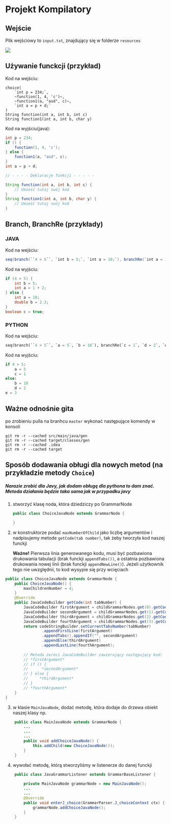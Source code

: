 # Projekt Kompilatory

## Wejście

Plik wejściowy to `input.txt`, znajdujący się w folderze `resources`

![](https://i.imgur.com/XTrIh7I.png)


## Używanie funckcji (przykład)

Kod na wejściu:

```
choice(
    `int p = 234;`,
    ~function(1, 4, 'c')~,
    ~function1(a, "asd", c)~,
    `int a = p + d;`
)
String function(int a, int b, int c)
String function1(int a, int b, char y)
```

Kod na wyjściu(java):

```java
int p = 234;
if () {
	function(1, 4, 'c');
} else {
	function1(a, "asd", c);
}
int a = p + d;

// - - - - Deklaracje funkcji - - - - -

String function(int a, int b, int c) {
	// Umieść tutaj swój kod
}
String function1(int a, int b, char y) {
	// Umieść tutaj swój kod
}
```

## Branch, BranchRe (przykłady)

### JAVA
Kod na wejściu:

```java
seq(branch(``4 > 5``, `int b = 5;`, `int a = 10;`), branchRe(`int a = 1 + 2;`, `double b = 2.3;`, `boolean c = true;`))
```

Kod na wyjściu:

```java
if (4 > 5) {
	int b = 5;
	int a = 1 + 2;
} else {
	int a = 10;
	double b = 2.3;
}
boolean c = true;
```

### PYTHON
Kod na wejściu:

```python
seq(branch(``4 > 5``, `a = 5`, `b = 10`), branchRe(`c = 1`, `d = 2`, `e = 3`))
```

Kod na wyjściu:

```python
if 4 > 5:
	a = 5
	c = 1
else:
	b = 10
	d = 2
e = 3
```

## Ważne odnośnie gita

po zrobieniu pulla na branhcu `master` wykonać następujące komendy w konsoli

```
git rm -r --cached src/main/java/gen 
git rm -r --cached target/classes/gen
git rm -r --cached .idea 
git rm -r --cached target
```

## Sposób dodawania obługi dla nowych metod (na przykładzie metody `Choice`)

##### Narazie zrobić dla Javy, jak dodam obługę dla pythona to dam znać. Metoda działania będzie taka sama jak w przypadku javy

1) stworzyć klasę noda, która dziedziczy po GrammarNode
    ```Java
    public class ChoiceJavaNode extends GrammarNode {
    
    }
    ```
2) w konstruktorze podać `maxNumberOfChild` jako liczbę argumentów i nadpisujemy metode `getCode(tab number)`, tak żeby tworzyła kod naszej funckji
   
   **Ważne!** Pierwsza linia generowanego kodu, musi być pozbawiona drukowania tabulacji (brak funckji `appendTabs())`, a ostatnia pozbawiona drukowania nowej linii (brak funckji `appendNewLine()`). Jeżeli użytkownik tego nie uwzględnii, to kod wysypie się przy wcięciach 
``` java
public class ChoiceJavaNode extends GrammarNode {
    public ChoiceJavaNode() {
        maxChildrenNumber = 4;
    }
    @Override
    public JavaCodeBuilder getCode(int tabNumber) {
        JavaCodeBuilder firstArgument = childGrammarNodes.get(0).getCode(tabNumber + 1);
        JavaCodeBuilder secondArgument = childGrammarNodes.get(1).getCode(tabNumber + 1);
        JavaCodeBuilder thirdArgument = childGrammarNodes.get(2).getCode(tabNumber + 1);
        JavaCodeBuilder fourthArgument = childGrammarNodes.get(3).getCode(tabNumber + 1);
        return codeStringBuilder.setCurrentTabsNumber(tabNumber)
                .appendFirstLine(firstArgument)
                .appendTabs().appendIf("", secondArgument)
                .appendElse(thirdArgument)
                .appendLastLine(fourthArgument);
        
        // Metoda zwróci JavaCodeBuilder zawierający następujący kod:
        // *firstArgument*
        // if () {
        //      *secondArgument*
        // } else {
        //     *thirdArgument*
        // }
        // *fourthArgument*
    }
}
```

3) w klasie `MainJavaNode`, dodać metodę, która dodaje do drzewa obiekt naszej klasy np.
```java
    public class MainJavaNode extends GrammarNode {
        ...
        ...
        ...
        public void addChoiceJavaNode() {
            this.addChild(new ChoiceJavaNode());
        }
    }
```
4) wywołać metodę, którą stworzyliśmy w listenerze do danej funckji
```java
    public class JavaGrammarListener extends GrammarBaseListener {
        
        private MainJavaNode grammarNode = new MainJavaNode();
        ...
        ...
        @Override
        public void enterJ_choice(GrammarParser.J_choiceContext ctx) {
            grammarNode.addChoiceJavaNode();
        }
    }
```
